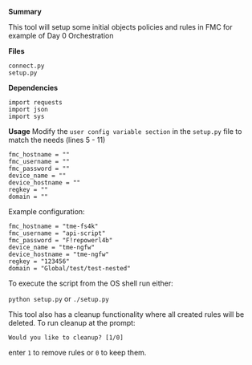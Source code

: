 **Summary**

This tool will setup some initial objects policies and rules in FMC for example of Day 0 Orchestration

**Files**
```
connect.py
setup.py
```

**Dependencies**
```
import requests
import json
import sys
```

**Usage**
Modify the `user config variable section` in the `setup.py` file to match the needs  (lines 5 - 11)
```
fmc_hostname = ""
fmc_username = ""
fmc_password = ""
device_name = ""
device_hostname = ""
regkey = ""
domain = ""
```

Example configuration:

```
fmc_hostname = "tme-fs4k"
fmc_username = "api-script"
fmc_password = "F!repowerl4b"
device_name = "tme-ngfw"
device_hostname = "tme-ngfw"
regkey = "123456"
domain = "Global/test/test-nested"
```

To execute the script from the OS shell run either:

`python setup.py`
or
`./setup.py`

This tool also has a cleanup functionality where all created rules will be deleted. To run cleanup at the prompt:

`Would you like to cleanup? [1/0]`

enter `1` to remove rules or `0` to keep them.
